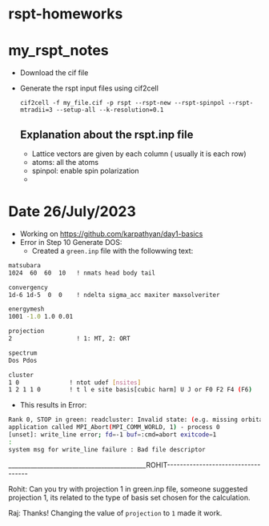 # rspt-homeworks
# my_rspt_notes
- Download the cif file
- Generate the rspt input files using cif2cell

   `cif2cell -f my_file.cif -p rspt --rspt-new --rspt-spinpol --rspt-mtradii=3 --setup-all --k-resolution=0.1`
  ## Explanation about the rspt.inp file
  - Lattice vectors are given by each column ( usually it is each row)
  - atoms: all the atoms
  -  spinpol: enable spin polarization
  -  
# Date 26/July/2023
- Working on https://github.com/karpathyan/day1-basics
- Error in Step 10 Generate DOS:
    - Created a `green.inp` file with the followwing text:
       
```bash
matsubara
1024  60  60  10   ! nmats head body tail

convergency
1d-6 1d-5  0  0    ! ndelta sigma_acc maxiter maxsolveriter

energymesh
1001 -1.0 1.0 0.01

projection
2                  ! 1: MT, 2: ORT

spectrum
Dos Pdos

cluster
1 0              ! ntot udef [nsites]
1 2 1 1 0        ! t l e site basis[cubic harm] U J or F0 F2 F4 (F6)
```
   - This results in Error: 
```bash
Rank 0, STOP in green: readcluster: Invalid state: (e.g. missing orbital or standard ORT with several tails) 1 2 1 1 0                                                                                            er=    1
application called MPI_Abort(MPI_COMM_WORLD, 1) - process 0
[unset]: write_line error; fd=-1 buf=:cmd=abort exitcode=1
:
system msg for write_line failure : Bad file descriptor
```

___________________________________________ROHIT-----------------------------------

Rohit: Can you try with projection 1 in green.inp file, someone suggested projection 1, its related to the type of basis set chosen for the calculation.

Raj: Thanks! Changing the value of `projection` to `1` made it work. 
